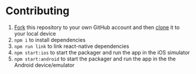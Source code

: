 # Contributing

1. [Fork](https://help.github.com/articles/fork-a-repo/) this repository to your own GitHub account and then [clone](https://help.github.com/articles/cloning-a-repository/) it to your local device
2. `npm i` to install dependencies
3. `npm run link` to link react-native dependencies
4. `npm start:ios` to start the packager and run the app in the iOS simulator
5. `npm start:android` to start the packager and run the app in the the Android device/emulator
